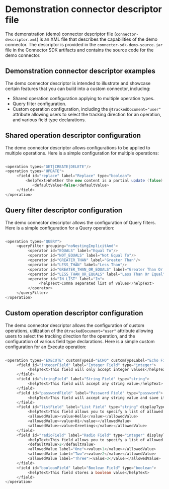 # Demonstration connector descriptor file 

<head>
  <meta name="guidename" content="Integration"/>
  <meta name="context" content="GUID-b8ca7a03-7ea8-4ad3-894b-ac2a4db6e578"/>
</head>

The demonstration \(demo\) connector descriptor file \(`connector-descriptor.xml`\) is an XML file that describes the capabilities of the demo connector. The descriptor is provided in the `connector-sdk-demo-source.jar` file in the Connector SDK artifacts and contains the source code for the demo connector.

## Demonstration connector descriptor examples 
The demo connector descriptor is intended to illustrate and showcase certain features that you can build into a custom connector, including:

-   Shared operation configuration applying to multiple operation types.
-   Query filter configuration.
-   Custom operation configuration, including the `@trackedDocument="user"` attribute allowing users to select the tracking direction for an operation, and various field type declarations.

## Shared operation descriptor configuration 

The demo connector descriptor allows configurations to be applied to multiple operations. Here is a simple configuration for multiple operations:

```java

<operation types="GET|CREATE|DELETE"/>
<operation types="UPDATE">
     <field id="replace" label="Replace" type="boolean">
         <helpText>Whether the new content is a partial update (false) or a complete replacement (true)</helpText>
            <defaultValue>false</defaultValue>
     </field>
</operation>
```

## Query filter descriptor configuration 

The demo connector descriptor allows the configuration of Query filters. Here is a simple configuration for a Query operation:

```java

<operation types="QUERY">
     <queryFilter grouping="noNestingImplicitAnd">
          <operator id="EQUALS" label="Equal To"/>
          <operator id="NOT_EQUALS" label="Not Equal To"/>
          <operator id="GREATER_THAN" label="Greater Than"/>
          <operator id="LESS_THAN" label="Less Than"/>
          <operator id="GREATER_THAN_OR_EQUALS" label="Greater Than Or Equal"/>
          <operator id="LESS_THAN_OR_EQUALS" label="Less Than Or Equal"/>
          <operator id="IN_LIST" label="In">
               <helpText>Comma separated list of values</helpText>
          </operator>
     </queryFilter>
</operation>
```

## Custom operation descriptor configuration 

The demo connector descriptor allows the configuration of custom operations, utilization of the `@trackedDocument="user"` attribute allowing users to select the tracking direction for the operation, and the configuration of various field type declarations. Here is a simple custom configuration for an Execute operation:

```java

<operation types="EXECUTE" customTypeId="ECHO" customTypeLabel="Echo Fields" trackedDocument="user">
     <field id="integerField" label="Integer Field" type="integer">
          <helpText>This field will only accept integer values</helpText>
     </field>
     <field id="stringField" label="String Field" type="string">
          <helpText>This field will accept any string value</helpText>
     </field>
     <field id="passwordField" label="Password Field" type="password">
          <helpText>This field will accept any string value and save it encrypted throughout the system</helpText>
     </field>
     <field id="listField" label="List Field" type="string" displayType="list">
          <helpText>This field allows you to specify a list of allowed values and provides a drop down for selecting a value</helpText>
          <allowedValue><value>Hello</value></allowedValue>
          <allowedValue><value>Hi</value></allowedValue>
          <allowedValue><value>Greetings</value></allowedValue>
     </field>
     <field id="radioField" label="Radio Field" type="integer" displayType="radio">
          <helpText>This field allows you to specify a list of allowed values and provides radio buttons for selecting a value</helpText>
          <defaultValue>2</defaultValue>
          <allowedValue label="One"><value>1</value></allowedValue>
          <allowedValue label="Two"><value>2</value></allowedValue>
          <allowedValue label="Three"><value>3</value></allowedValue>
     </field>
     <field id="booleanField" label="Boolean Field" type="boolean">
          <helpText>This field stores a boolean value</helpText>
     </field>
</operation>
```